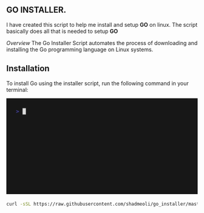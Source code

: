 ## GO INSTALLER.

I have created this script to help me install and setup **GO** on linux.
The script basically does all that is needed to setup **GO**

*Overview*
The Go Installer Script automates the process of downloading and installing the Go programming language on Linux systems.

## Installation
To install Go using the installer script, run the following command in your terminal:

![cmd](install_go.gif)

```bash
curl -sSL https://raw.githubusercontent.com/shadmeoli/go_installer/master/install_go.sh | bash -s -- --setup
```
